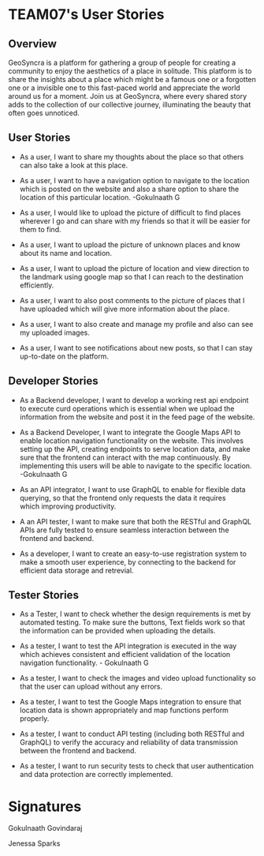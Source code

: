 # TEAM07's User Stories

## Overview
GeoSyncra is a platform for gathering a group of people for creating a community to enjoy the aesthetics of a place in solitude. This platform is to share the insights about a place which might be a famous one or a forgotten one or a invisible one to this fast-paced world and appreciate the world around us for a moment. Join us at GeoSyncra, where every shared story adds to the collection of our collective journey, illuminating the beauty that often goes unnoticed.

## User Stories

- As a user, I want to share my thoughts about the place so that others can also take a look at this place.
- As a user, I want to have a navigation option to navigate to the location which is posted on the website and also a share option to share the location of this particular location. -Gokulnaath G

- As a user, I would like to upload the picture of difficult to find places wherever I go and can share with my friends so that it will be easier for them to find.
- As a user, I want to upload the picture of unknown places and know about its name and location.

- As a user, I want to upload the picture of location and view direction to the landmark using google map so that I can reach to the destination efficiently.
- As a user, I want to also post comments to the picture of places that I have uploaded which will give more information about the place.

- As a user, I want to also create and manage my profile and also can see my uploaded images.
- As a user, I want to see notifications about new posts, so that I can stay up-to-date on the platform.

## Developer Stories

- As a Backend developer, I want to develop a working rest api endpoint to execute curd operations which is essential when we upload the information from the website and post it in the feed page of the website.
- As a Backend Developer, I want to integrate the Google Maps API to enable location navigation functionality on the website. This involves setting up the API, creating endpoints to serve location data, and make sure that the frontend can interact with the map continuously. By implementing this users will be able to navigate to the specific location. -Gokulnaath G

- As an API integrator,  I want to use GraphQL to enable for flexible data querying, so that the frontend only requests the data it requires which improving productivity.
- A an API tester, I want to make sure that both the RESTful and GraphQL APIs are fully tested to ensure seamless interaction between the frontend and backend.
- As a developer, I want to create an easy-to-use registration system to make a smooth user experience, by connecting to the backend for efficient data storage and retrevial.

## Tester Stories

- As a Tester, I want to check whether the design requirements is met by automated testing. To make sure the buttons, Text fields work so that the information can be provided when uploading the details.
- As a tester, I want to test the API integration is executed in the way which achieves consistent and efficient validation of the location navigation functionality. - Gokulnaath G

- As a tester, I want to check the images and video upload functionality so that the user can upload without any errors.
- As a tester, I want to test the Google Maps integration to ensure that location data is shown appropriately and map functions perform properly.
- As a tester, I want to conduct API testing (including both RESTful and GraphQL) to verify the accuracy and reliability of data transmission between the frontend and backend.
- As a tester, I want to run security tests to check that user authentication and data protection are correctly implemented.


# Signatures
Gokulnaath Govindaraj

Jenessa Sparks


   
